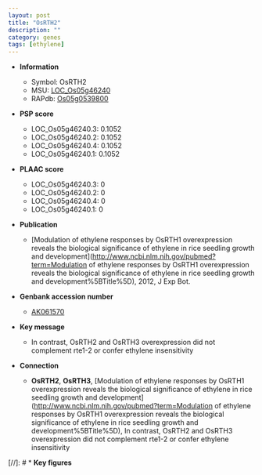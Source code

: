 ```yaml
---
layout: post
title: "OsRTH2"
description: ""
category: genes
tags: [ethylene]
---
```


* **Information**  
    + Symbol: OsRTH2  
    + MSU: [LOC_Os05g46240](http://rice.plantbiology.msu.edu/cgi-bin/ORF_infopage.cgi?orf=LOC_Os05g46240)  
    + RAPdb: [Os05g0539800](http://rapdb.dna.affrc.go.jp/viewer/gbrowse_details/irgsp1?name=Os05g0539800)  

* **PSP score**  
    + LOC_Os05g46240.3: 0.1052 
    + LOC_Os05g46240.2: 0.1052 
    + LOC_Os05g46240.4: 0.1052 
    + LOC_Os05g46240.1: 0.1052 

* **PLAAC score**  
    + LOC_Os05g46240.3: 0 
    + LOC_Os05g46240.2: 0 
    + LOC_Os05g46240.4: 0 
    + LOC_Os05g46240.1: 0 

* **Publication**  
    + [Modulation of ethylene responses by OsRTH1 overexpression reveals the biological significance of ethylene in rice seedling growth and development](http://www.ncbi.nlm.nih.gov/pubmed?term=Modulation of ethylene responses by OsRTH1 overexpression reveals the biological significance of ethylene in rice seedling growth and development%5BTitle%5D), 2012, J Exp Bot.

* **Genbank accession number**  
    + [AK061570](http://www.ncbi.nlm.nih.gov/nuccore/AK061570)

* **Key message**  
    + In contrast, OsRTH2 and OsRTH3 overexpression did not complement rte1-2 or confer ethylene insensitivity

* **Connection**  
    + __OsRTH2__, __OsRTH3__, [Modulation of ethylene responses by OsRTH1 overexpression reveals the biological significance of ethylene in rice seedling growth and development](http://www.ncbi.nlm.nih.gov/pubmed?term=Modulation of ethylene responses by OsRTH1 overexpression reveals the biological significance of ethylene in rice seedling growth and development%5BTitle%5D), In contrast, OsRTH2 and OsRTH3 overexpression did not complement rte1-2 or confer ethylene insensitivity

[//]: # * **Key figures**  


